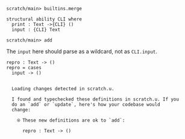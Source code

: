 ``` ucm :hide
scratch/main> builtins.merge
```

``` unison :hide
structural ability CLI where
  print : Text ->{CLI} ()
  input : {CLI} Text
```

``` ucm :hide
scratch/main> add
```

The `input` here should parse as a wildcard, not as `CLI.input`.

``` unison
repro : Text -> ()
repro = cases
  input -> ()
```

``` ucm :added-by-ucm

  Loading changes detected in scratch.u.

  I found and typechecked these definitions in scratch.u. If you
  do an `add` or `update`, here's how your codebase would
  change:

    ⍟ These new definitions are ok to `add`:
    
      repro : Text -> ()
```
